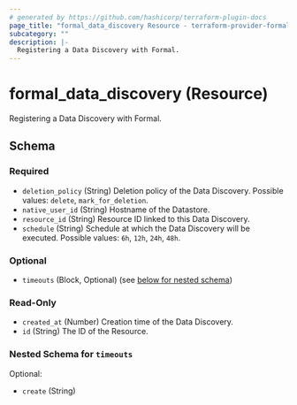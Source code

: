 ```yaml
---
# generated by https://github.com/hashicorp/terraform-plugin-docs
page_title: "formal_data_discovery Resource - terraform-provider-formal"
subcategory: ""
description: |-
  Registering a Data Discovery with Formal.
---
```


# formal_data_discovery (Resource)

Registering a Data Discovery with Formal.



<!-- schema generated by tfplugindocs -->
## Schema

### Required

- `deletion_policy` (String) Deletion policy of the Data Discovery. Possible values: `delete`, `mark_for_deletion`.
- `native_user_id` (String) Hostname of the Datastore.
- `resource_id` (String) Resource ID linked to this Data Discovery.
- `schedule` (String) Schedule at which the Data Discovery will be executed. Possible values: `6h`, `12h`, `24h`, `48h`.

### Optional

- `timeouts` (Block, Optional) (see [below for nested schema](#nestedblock--timeouts))

### Read-Only

- `created_at` (Number) Creation time of the Data Discovery.
- `id` (String) The ID of the Resource.

<a id="nestedblock--timeouts"></a>
### Nested Schema for `timeouts`

Optional:

- `create` (String)


